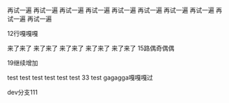 再试一遍
再试一遍
再试一遍
再试一遍
再试一遍
再试一遍
再试一遍
再试一遍
再试一遍
再试一遍

12行嘎嘎嘎


来了来了
来了来了
来了来了
来了来了
来了来了
15路偶奇偶偶



19继续增加


test 
test 
test 
test 
test 
test 
33 test
gagagga嘎嘎嘎过

dev分支111
